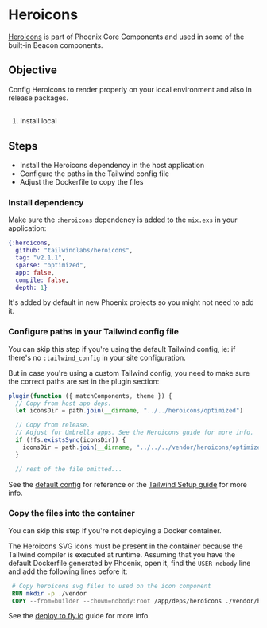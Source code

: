 # Heroicons

[Heroicons](https://heroicons.com/) is part of Phoenix Core Components and used in some of the built-in Beacon components.

## Objective

Config Heroicons to render properly on your local environment and also in release packages.

##

1. Install local

## Steps

* Install the Heroicons dependency in the host application
* Configure the paths in the Tailwind config file
* Adjust the Dockerfile to copy the files

### Install dependency

Make sure the `:heroicons` dependency is added to the `mix.exs` in your application:

```elixir
{:heroicons,
  github: "tailwindlabs/heroicons",
  tag: "v2.1.1",
  sparse: "optimized",
  app: false,
  compile: false,
  depth: 1}
```

It's added by default in new Phoenix projects so you might not need to add it.

### Configure paths in your Tailwind config file

You can skip this step if you're using the default Tailwind config, ie: if there's no `:tailwind_config` in your site configuration.

But in case you're using a custom Tailwind config, you need to make sure the correct paths are set in the plugin section:

```js
plugin(function ({ matchComponents, theme }) {
  // Copy from host app deps.
  let iconsDir = path.join(__dirname, "../../heroicons/optimized")

  // Copy from release.
  // Adjust for Umbrella apps. See the Heroicons guide for more info.
  if (!fs.existsSync(iconsDir)) {
    iconsDir = path.join(__dirname, "../../../vendor/heroicons/optimized")
  }

  // rest of the file omitted...
```

See the [default config](https://github.com/BeaconCMS/beacon/blob/main/assets/tailwind.config.js) for reference or the [Tailwind Setup guide](../introduction/tailwind-setup.md) for more info.

### Copy the files into the container

You can skip this step if you're not deploying a Docker container.

The Heroicons SVG icons must be present in the container because the Tailwind compiler is executed at runtime. Assuming that you have the default Dockerfile
generated by Phoenix, open it, find the `USER nobody` line and add the following lines before it:

```Dockerfile
 # Copy heroicons svg files to used on the icon component
 RUN mkdir -p ./vendor
 COPY --from=builder --chown=nobody:root /app/deps/heroicons ./vendor/heroicons
 ```

 See the [deploy to fly.io](deploy-to-flyio.md) guide for more info.
